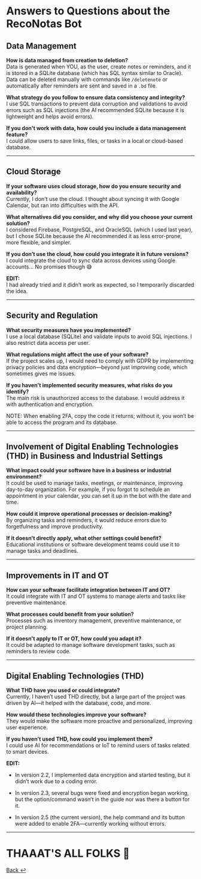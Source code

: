 # Answers to Questions about the RecoNotas Bot

## Data Management

**How is data managed from creation to deletion?**  
Data is generated when YOU, as the user, create notes or reminders, and it is stored in a SQLite database (which has SQL syntax similar to Oracle). Data can be deleted manually with commands like `/deletenote` or automatically after reminders are sent and saved in a `.bd` file.

**What strategy do you follow to ensure data consistency and integrity?**  
I use SQL transactions to prevent data corruption and validations to avoid errors such as SQL injections (the AI recommended SQLite because it is lightweight and helps avoid errors).

**If you don't work with data, how could you include a data management feature?**  
I could allow users to save links, files, or tasks in a local or cloud-based database.

---

## Cloud Storage

**If your software uses cloud storage, how do you ensure security and availability?**  
Currently, I don't use the cloud. I thought about syncing it with Google Calendar, but ran into difficulties with the API.

**What alternatives did you consider, and why did you choose your current solution?**  
I considered Firebase, PostgreSQL, and OracleSQL (which I used last year), but I chose SQLite because the AI recommended it as less error-prone, more flexible, and simpler.

**If you don’t use the cloud, how could you integrate it in future versions?**  
I could integrate the cloud to sync data across devices using Google accounts... No promises though 😅

**EDIT:**  
I had already tried and it didn’t work as expected, so I temporarily discarded the idea.

---

## Security and Regulation

**What security measures have you implemented?**  
I use a local database (SQLite) and validate inputs to avoid SQL injections. I also restrict data access per user.

**What regulations might affect the use of your software?**  
If the project scales up, I would need to comply with GDPR by implementing privacy policies and data encryption—beyond just improving code, which sometimes gives me issues.

**If you haven't implemented security measures, what risks do you identify?**  
The main risk is unauthorized access to the database. I would address it with authentication and encryption.



NOTE: When enabling 2FA, copy the code it returns; without it, you won’t be able to access the program and its database.

---

## Involvement of Digital Enabling Technologies (THD) in Business and Industrial Settings

**What impact could your software have in a business or industrial environment?**  
It could be used to manage tasks, meetings, or maintenance, improving day-to-day organization. For example, if you forgot to schedule an appointment in your calendar, you can set it up in the bot with the date and time.

**How could it improve operational processes or decision-making?**  
By organizing tasks and reminders, it would reduce errors due to forgetfulness and improve productivity.

**If it doesn't directly apply, what other settings could benefit?**  
Educational institutions or software development teams could use it to manage tasks and deadlines.

---

## Improvements in IT and OT

**How can your software facilitate integration between IT and OT?**  
It could integrate with IT and OT systems to manage alerts and tasks like preventive maintenance.

**What processes could benefit from your solution?**  
Processes such as inventory management, preventive maintenance, or project planning.

**If it doesn't apply to IT or OT, how could you adapt it?**  
It could be adapted to manage software development tasks, such as reminders to review code.

---

## Digital Enabling Technologies (THD)

**What THD have you used or could integrate?**  
Currently, I haven’t used THD directly, but a large part of the project was driven by AI—it helped with the database, code, and more.

**How would these technologies improve your software?**  
They would make the software more proactive and personalized, improving user experience.

**If you haven’t used THD, how could you implement them?**  
I could use AI for recommendations or IoT to remind users of tasks related to smart devices.

**EDIT:**  
- In version 2.2, I implemented data encryption and started testing, but it didn’t work due to a coding error.

- In version 2.3, several bugs were fixed and encryption began working, but the option/command wasn’t in the guide nor was there a button for it.

- In version 2.5 (the current version), the help command and its button were added to enable 2FA—currently working without errors.

---

# THAAAT'S ALL FOLKS 🎉

[ Back ↩](../RecoNotas_v2.5-1/ReadMe.md)
